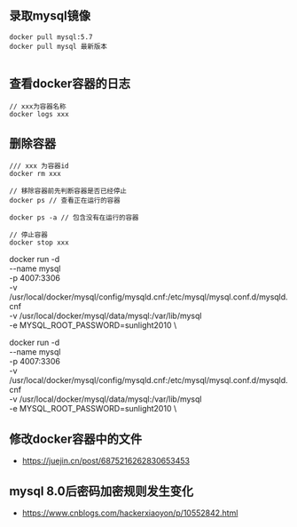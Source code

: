 ## 录取mysql镜像
```
docker pull mysql:5.7
docker pull mysql 最新版本


```

## 查看docker容器的日志
```
// xxx为容器名称
docker logs xxx
```

## 删除容器
```
/// xxx 为容器id
docker rm xxx  

// 移除容器前先判断容器是否已经停止
docker ps // 查看正在运行的容器

docker ps -a // 包含没有在运行的容器

// 停止容器
docker stop xxx
```

docker run -d \
--name mysql \
-p 4007:3306 \
-v /usr/local/docker/mysql/config/mysqld.cnf:/etc/mysql/mysql.conf.d/mysqld.cnf \
-v /usr/local/docker/mysql/data/mysql:/var/lib/mysql \
-e MYSQL_ROOT_PASSWORD=sunlight2010 \




docker run -d \
--name mysql \
-p 4007:3306 \
-v /usr/local/docker/mysql/config/mysqld.cnf:/etc/mysql/mysql.conf.d/mysqld.cnf \
-v /usr/local/docker/mysql/data/mysql:/var/lib/mysql \
-e MYSQL_ROOT_PASSWORD=sunlight2010 \

## 修改docker容器中的文件
- https://juejin.cn/post/6875216262830653453


## mysql 8.0后密码加密规则发生变化
- https://www.cnblogs.com/hackerxiaoyon/p/10552842.html